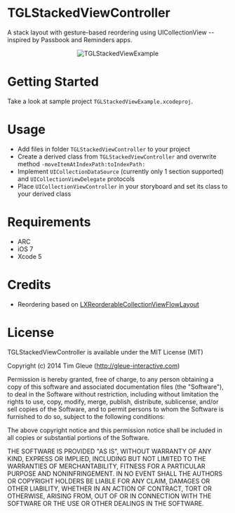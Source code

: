 TGLStackedViewController
========================

A stack layout with gesture-based reordering using UICollectionView -- inspired by Passbook and Reminders apps.

<p align="center">
<img src="https://raw.github.com/gleue/TGLStackedViewController/master/Screenshots/TGLStackedViewExample.gif" alt="TGLStackedViewExample" title="TGLStackedViewExample">
</p>

Getting Started
===============

Take a look at sample project `TGLStackedViewExample.xcodeproj`.

Usage
=====

* Add files in folder `TGLStackedViewController` to your project
* Create a derived class from `TGLStackedViewController` and overwrite method `-moveItemAtIndexPath:toIndexPath:`
* Implement `UICollectionDataSource` (currently only 1 section supported) and `UICollectionViewDelegate` protocols
* Place `UICollectionViewController` in your storyboard and set its class to your derived class

Requirements
============

* ARC
* iOS 7
* Xcode 5

Credits
=======

- Reordering based on [LXReorderableCollectionViewFlowLayout](https://github.com/lxcid/LXReorderableCollectionViewFlowLayout)

License
=======

TGLStackedViewController is available under the MIT License (MIT)

Copyright (c) 2014 Tim Gleue (http://gleue-interactive.com)

Permission is hereby granted, free of charge, to any person obtaining a copy
of this software and associated documentation files (the "Software"), to deal
in the Software without restriction, including without limitation the rights
to use, copy, modify, merge, publish, distribute, sublicense, and/or sell
copies of the Software, and to permit persons to whom the Software is
furnished to do so, subject to the following conditions:

The above copyright notice and this permission notice shall be included in
all copies or substantial portions of the Software.

THE SOFTWARE IS PROVIDED "AS IS", WITHOUT WARRANTY OF ANY KIND, EXPRESS OR
IMPLIED, INCLUDING BUT NOT LIMITED TO THE WARRANTIES OF MERCHANTABILITY,
FITNESS FOR A PARTICULAR PURPOSE AND NONINFRINGEMENT. IN NO EVENT SHALL THE
AUTHORS OR COPYRIGHT HOLDERS BE LIABLE FOR ANY CLAIM, DAMAGES OR OTHER
LIABILITY, WHETHER IN AN ACTION OF CONTRACT, TORT OR OTHERWISE, ARISING FROM,
OUT OF OR IN CONNECTION WITH THE SOFTWARE OR THE USE OR OTHER DEALINGS IN
THE SOFTWARE.
